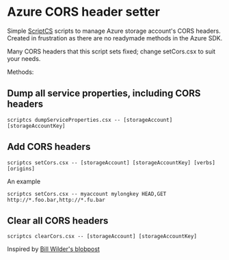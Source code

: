 # Azure CORS header setter #

Simple [ScriptCS](http://scriptcs.net/) scripts to manage Azure storage account's CORS headers. 
Created in frustration as there are no readymade methods in the Azure SDK.

Many CORS headers that this script sets fixed; change setCors.csx to suit your needs. 

Methods: 

## Dump all service properties, including CORS headers ##

    scriptcs dumpServiceProperties.csx -- [storageAccount] [storageAccountKey] 

## Add CORS headers ##

    scriptcs setCors.csx -- [storageAccount] [storageAccountKey] [verbs] [origins]
    
An example 

    scriptcs setCors.csx -- myaccount mylongkey HEAD,GET http://*.foo.bar,http://*.fu.bar

## Clear all CORS headers ##

    scriptcs clearCors.csx -- [storageAccount] [storageAccountKey] 


Inspired by [Bill Wilder's blobpost](http://blog.codingoutloud.com/2014/02/21/stupid-azure-trick-6-a-cors-toggler-command-line-tool-for-windows-azure-blobs/)